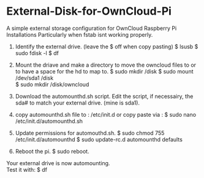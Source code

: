 # External-Disk-for-OwnCloud-Pi
A simple external storage configuration for OwnCloud Raspberry Pi Installations
Particularly when fstab isnt working properly.


1.  Identify the external drive. (leave the $ off when copy pasting)
    $ lsusb
    $ sudo fdisk -l
    $ df

	
2. Mount the driave and make a directory to move the owncloud files to or to have a space for the hd to map to.
	$ sudo mkdir /disk
	$ sudo mount /dev/sda1 /disk	
	$ sudo mkdir /disk/owncloud


3. Download the automounthd.sh script. Edit the script, if necessairy, the sda# to match your external drive. (mine is sda1).    

4.  copy automounthd.sh file to :
		/etc/init.d
or
	copy paste via :
	$ sudo nano /etc/init.d/automounthd.sh


5. Update permissions for automouthd.sh.
	$ sudo chmod 755 /etc/init.d/automounthd
	$ sudo update-rc.d automounthd defaults

6. Reboot the pi.
	$ sudo reboot.
	
Your external drive is now automounting.    
Test it with:
	$ df
